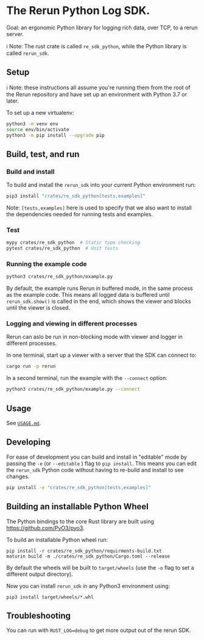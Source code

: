 # The Rerun Python Log SDK.

Goal: an ergonomic Python library for logging rich data, over TCP, to a rerun server.

ℹ️ Note: The rust crate is called `re_sdk_python`, while the Python library is called `rerun_sdk`.

## Setup

ℹ️ Note: these instructions all assume you're running them from the root of the Rerun repository and have set up an environment with Python 3.7 or later.

To set up a new virtualenv:

```sh
python3 -m venv env
source env/bin/activate
python3 -m pip install --upgrade pip
```

## Build, test, and run
### Build and install
To build and install the `rerun_sdk` into your current Python environment run:
```sh
pip3 install "crates/re_sdk_python[tests,examples]"
```
Note: `[tests,examples]` here is used to specify that we also want to install the dependencies needed for running tests and examples.

### Test
```sh
mypy crates/re_sdk_python  # Static type checking
pytest crates/re_sdk_python  # Unit tests
```

### Running the example code
```sh
python3 crates/re_sdk_python/example.py
```

By default, the example runs Rerun in buffered mode, in the same process as the example code. This means all logged data is buffered until `rerun_sdk.show()` is called in the end, which shows the viewer and blocks until the viewer is closed.

### Logging and viewing in different processes

Rerun can aslo be run in non-blocking mode with viewer and logger in different processes.

In one terminal, start up a viewer with a server that the SDK can connect to:
```sh
cargo run -p rerun
```

In a second terminal, run the example with the `--connect` option:
```sh
python3 crates/re_sdk_python/example.py --connect
```

## Usage
See [`USAGE.md`](USAGE.md).

## Developing
For ease of development you can build and install in "editable" mode by passing the `-e` (or `--editable` ) flag to `pip install`. This means you can edit the `rerun_sdk` Python code without having to re-build and install to see changes.
```sh
pip install -e "crates/re_sdk_python[tests,examples]"
```

## Building an installable Python Wheel
The Python bindings to the core Rust library are built using https://github.com/PyO3/pyo3.

To build an installable Python wheel run:
```
pip install -r crates/re_sdk_python/requirments-build.txt
maturin build -m ./crates/re_sdk_python/Cargo.toml --release
```

By default the wheels will be built to `target/wheels` (use the `-o` flag to set a different output directory).

Now you can install `rerun_sdk` in any Python3 environment using:

```
pip3 install target/wheels/*.whl
```


## Troubleshooting
You can run with `RUST_LOG=debug` to get more output out of the rerun SDK.

